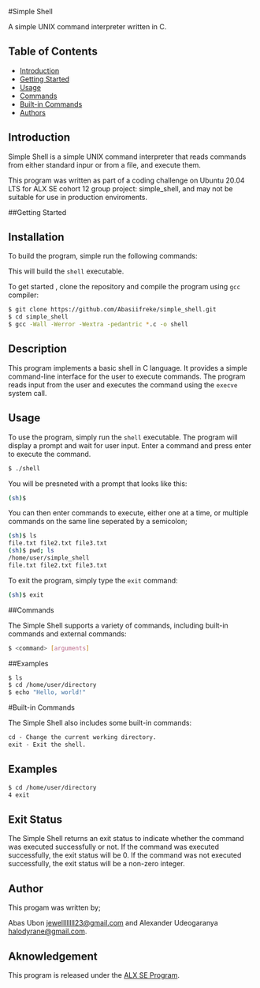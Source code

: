 #Simple Shell

A simple UNIX command interpreter written in C.

## Table of Contents

- [Introduction](#introduction)
- [Getting Started](#getting-started)
- [Usage](#usage)
- [Commands](#commands)
- [Built-in Commands](#built-in-commands)
- [Authors](#authors)

## Introduction

Simple Shell is a simple UNIX command interpreter that reads commands from either standard inpur or from a file, and execute them.

This program was written as part of a coding challenge on Ubuntu 20.04 LTS for ALX SE cohort 12 group project: simple\_shell, and may not be suitable for use in production enviroments.

##Getting Started

## Installation

To build the program, simple run the following commands:

This will build the `shell` executable.

To get started , clone the repository and compile the program using `gcc` compiler:

```bash
$ git clone https://github.com/Abasiifreke/simple_shell.git
$ cd simple_shell
$ gcc -Wall -Werror -Wextra -pedantric *.c -o shell
```

## Description

This program implements a basic shell in C language. It provides a simple command-line interface for the user to execute commands. The program reads input from the user and executes the command using the `execve` system call.

## Usage

To use the program, simply run the `shell` executable. The program will display a prompt and wait for user input. Enter a command and press enter to execute the command.

```bash
$ ./shell
```

You will be presneted with a prompt that looks like this:

```bash
(sh)$ 
```
You can then enter commands to execute, either one at a time, or multiple commands on the same line seperated by a semicolon;

```bash
(sh)$ ls
file.txt file2.txt file3.txt
(sh)$ pwd; ls
/home/user/simple_shell
file.txt file2.txt file3.txt
```

To exit the program, simply type the `exit` command:

```bash
(sh)$ exit
```

##Commands

The Simple Shell supports a variety of commands, including built-in commands and external commands:

```bash
$ <command> [arguments]
```

##Examples

```bash
$ ls
$ cd /home/user/directory
$ echo "Hello, world!"
```

#Built-in Commands

The Simple Shell also includes some built-in commands:

```txt
cd - Change the current working directory.
exit - Exit the shell.
```

## Examples

```bash
$ cd /home/user/directory
4 exit
```

## Exit Status

The Simple Shell returns an exit status to indicate whether the command was executed successfully or not. If the command was executed successfully, the exit status will be 0. If the command was not executed successfully, the exit status will be a non-zero integer.

## Author

This progam was written by;

Abas Ubon [<jewellllllll23@gmail.com>](https://github.com/Abasiifreke) and
Alexander Udeogaranya [<halodyrane@gmail.com>](https://github.com/Dr-dyrane).

## Aknowledgement

This program is released under the [ALX SE Program](https://www.alxafrica.com/software-engineering/).



